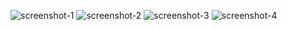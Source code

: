 ![screenshot-1](https://github.com/AndrewGumenchuk/nodejs-homework/edit/01-node-basics/screenshots/1.jpg)
![screenshot-2](https://github.com/AndrewGumenchuk/nodejs-homework/edit/01-node-basics/screenshots/2.jpg)
![screenshot-3](https://github.com/AndrewGumenchuk/nodejs-homework/edit/01-node-basics/screenshots/3.jpg)
![screenshot-4](https://github.com/AndrewGumenchuk/nodejs-homework/edit/01-node-basics/screenshots/4.jpg)
